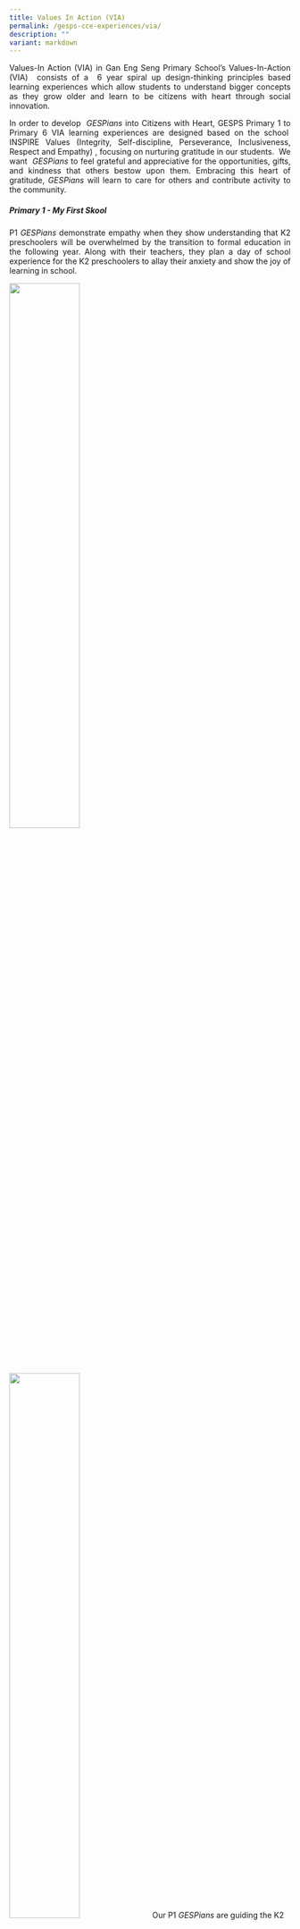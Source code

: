 ```yaml
---
title: Values In Action (VIA)
permalink: /gesps-cce-experiences/via/
description: ""
variant: markdown
---
```

<p align="justify">Values-In Action (VIA) in Gan Eng Seng Primary School’s Values-In-Action
(VIA)&nbsp; consists of a&nbsp; 6 year spiral up design-thinking principles
based learning experiences which allow students to understand bigger concepts
as they grow older and learn to be citizens with heart through social innovation.&nbsp;</p>

<p align="justify">In order to develop&nbsp; <em>GESPians</em> into Citizens with Heart, GESPS
Primary 1 to Primary 6 VIA learning experiences are designed based on the
school&nbsp; INSPIRE Values (Integrity, Self-discipline, Perseverance,
Inclusiveness, Respect and Empathy) , focusing on nurturing gratitude in
our students.&nbsp; We want&nbsp; <em>GESPians</em> to feel grateful and
appreciative for the opportunities, gifts, and kindness that others bestow
upon them. Embracing this heart of gratitude,&nbsp;<em>GESPians</em> will
learn to care for others and contribute activity to the community.</p>

##### Primary 1 - My First Skool

<p align="justify">P1 <em>GESPians</em> demonstrate empathy when they show understanding that
K2 preschoolers will be overwhelmed by the transition to formal education in the following year. Along with their teachers, they plan a day of school experience for the K2 preschoolers to allay their anxiety and show the joy of learning in school.</p>

<img align="left" style="width: 50%;" height="auto" width="100%" alt="" src="/images/aadd4bbe_663a_4e1f_84ab_14abed93fb7c.jpg">

<img style="width: 50%;" height="auto" width="100%" alt="" src="/images/20230713_102356.jpg">
Our P1 <em>GESPians</em> are guiding the K2 in the drawing and colouring
exercise. <i>(left)</i>
<br>Having recess together is a good way to our <em>GESPians</em> to bond with
the K2 preschoolers. <i>(right)</i>
<br clear=""><br>

<img style="width: 100%;" height="auto" width="100%" alt="" src="/images/IMG20230713110252.jpg">
Getting the K2 preschoolers to experience learning in the classroom.

##### Primary 2 SMRT - Redhill MRT Station

<p align="justify">P2 GEPSians spread their kindness to the fellow commuters at SMRT Redhill
MRT station by distributing their handmade wands. The wands carry positive
messages to encourage commuters to start their day right and keep their
spirits high. During the COVID period, commuters kept much to themselves
and minimized interaction. The idea of using handwands to encourage fellow
commuters to interact by waving came about.</p>

<img align="left" style="width: 50%;" height="auto" width="100%" alt="" src="/images/WhatsApp_Image_2023_05_18_at_11_22_16_AM__2_.jpg">

<img style="width: 50%;" height="auto" width="100%" alt="" src="/images/WhatsApp_Image_2023_05_18_at_11_22_17_AM__2_.jpg"> 
Wishing and showing appreciation to our commuters and delivery staff a good day!

![](/images/IMG20230518104658.jpg)
Getting a briefing from the SMRT staff before springing into action.

##### Primary 3 Buddy Clean Programme

<p align="justify">P3 GESPians demonstrate respect and take ownership of the cleanliness of the school and the environment around them. Through the programme, our GESPians will inculcate positive social values and norms on cleanliness within the classroom as well as common spaces. It leverages peer influence and feedback to shape the students’ behaviour. It also helps to foster shared ownership and responsibility of common spaces through regular cohort-wide cleaning.</p>

![](/images/P3_VIA__1_.jpg)
Our <i>GESPians</i> find joy through working together to keep the common space clean.

<img align="left" style="width: 50.4%;" height="auto" width="100%" alt="" src="/images/P3_VIA__2a_.jpg">
<img style="width: 49.5%;" height="auto" width="100%" alt="" src="/images/P3_VIA__3_.jpg">
It is heartening to see our <i>GESPians</i> working as a team to keep the school environment clean. <i>(left)</i> Every <i>GESPians</i> is doing their part in keeping the classroom clean with a big smile. <i>(right)</i>

##### Primary 4 St Andrew's Nursing Home

<p align="justify">P4 GESPians play their role in taking care of the elderly in St Andrew’s Nursing Home by spending quality time with them to keep them socially, mentally and physically healthy.</p>

<img align="left" style="width: 50%;" height="auto" width="100%" alt="" src="/images/P4_VIA__1_.jpg">
<img align="left" style="width: 50%;" height="auto" width="100%" alt="" src="/images/P4_VIA__2_.jpg">
Playing a game of modified floorball with the seniors. <i>(left)</i> Giving the senior a demostration of how the game could be played. <i>(right)</i>
<br><br>

<img style="width: 100%;" height="auto" width="100%" alt="" src="/images/P4_VIA__3_.jpg">
Waiting patiently for the nurse before our <i>GESPians</i> would spring into action to play with the seniors.

##### Primary 5 NEA - Redhill Food Centre

<p align="justify">P5 GESPians reach out to residents in the neighourhood at the Redhill Food Centre. They share with patrons Singapore’s unique hawker culture and reminders of the do’s and don’ts of good dining habits. Not forgetting the healthy tips about ordering food with less salt and oil.</p>

<img align="left" style="width: 50%;" height="auto" width="100%" alt="" src="/images/P5_VIA__1_.jpg">
<img style="width: 50%;" height="auto" width="100%" alt="" src="/images/P5_VIA__3_.jpg">
Belting out in fluent Mandarin, <i>GESPians</i> confidently reaching out to all patrons at the food centre regardless of race and language.
<br><br>
<img style="width: 100%;" height="auto" width="100%" alt="" src="/images/P5_VIA__2_.jpg">
Showing the results of sharing.